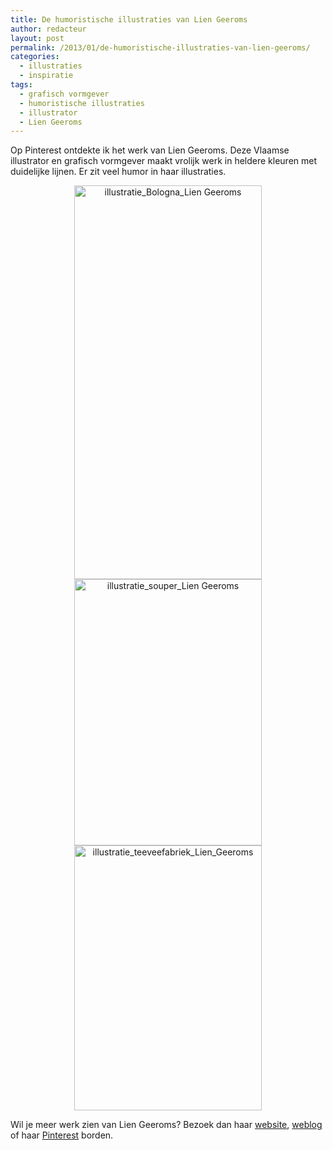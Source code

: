 ```yaml
---
title: De humoristische illustraties van Lien Geeroms
author: redacteur
layout: post
permalink: /2013/01/de-humoristische-illustraties-van-lien-geeroms/
categories:
  - illustraties
  - inspiratie
tags:
  - grafisch vormgever
  - humoristische illustraties
  - illustrator
  - Lien Geeroms
---
```

Op Pinterest ontdekte ik het werk van Lien Geeroms. Deze Vlaamse illustrator en grafisch vormgever maakt vrolijk werk in heldere kleuren met duidelijke lijnen. Er zit veel humor in haar illustraties.

<p style="text-align: center">
  <img class="aligncenter size-full wp-image-3311" title="illustratie_Bologna_Lien Geeroms" alt="illustratie_Bologna_Lien Geeroms" src="http://www.schildertuin.nl/wordpress/wp-content/uploads/2013/01/illustratie_Bologna_Lien-Geeroms.jpg" width="300" height="630" /> <img class="aligncenter size-full wp-image-3312" title="illustratie_souper_Lien Geeroms" alt="illustratie_souper_Lien Geeroms" src="http://www.schildertuin.nl/wordpress/wp-content/uploads/2013/01/illustratie_souper_Lien_Geeroms.jpg" width="300" height="426" /> <img class="aligncenter size-full wp-image-3313" title="illustratie_teeveefabriek_Lien_Geeroms" alt="illustratie_teeveefabriek_Lien_Geeroms" src="http://www.schildertuin.nl/wordpress/wp-content/uploads/2013/01/illustratie_teeveefabriek_Lien_Geeroms.jpg" width="300" height="424" />
</p>

<p style="text-align: left">
  Wil je meer werk zien van Lien Geeroms? Bezoek dan haar <a title="portfolio Lien Geeroms" href="https://lien-geeroms.squarespace.com/" target="_blank">website</a>, <a title="weblog Lien Geeroms" href="http://liengeeroms.blogspot.be/" target="_blank">weblog</a> of haar <a title="Lien Geeroms op Pinterest" href="http://pinterest.com/liengee/" target="_blank">Pinterest</a> borden.
</p>